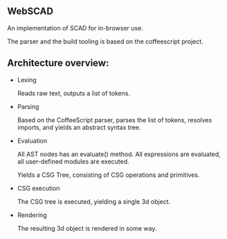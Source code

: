 
WebSCAD
-------

An implementation of SCAD for in-browser use. 

The parser and the build tooling is based on the
coffeescript project. 

Architecture overview:
----------------------

 - Lexing
   
   Reads raw text, outputs a list
   of tokens.

 - Parsing
   
   Based on the CoffeeScript parser,
   parses the list of tokens, resolves imports,
   and yields an abstract syntax tree.
   
 - Evaluation
 
   All AST nodes has an evaluate() method.
   All expressions are evaluated, all
   user-defined modules are executed.
   
   Yields a CSG Tree, consisting of
   CSG operations and primitives.
   
 - CSG execution
 
   The CSG tree is executed, yielding a
   single 3d object.
   
 - Rendering
   
   The resulting 3d object is rendered in
   some way.
   
